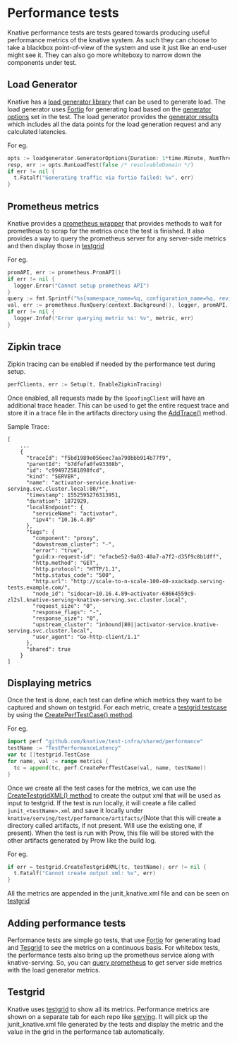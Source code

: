 # Performance tests

Knative performance tests are tests geared towards producing useful performance
metrics of the knative system. As such they can choose to take a blackbox
point-of-view of the system and use it just like an end-user might see it. They
can also go more whiteboxy to narrow down the components under test.

## Load Generator

Knative has a
[load generator library](https://github.com/knative/test-infra/tree/master/shared/loadgenerator)
that can be used to generate load. The load generator uses
[Fortio](https://fortio.org/) for generating load based on the
[generator options](https://github.com/knative/test-infra/blob/master/shared/loadgenerator/loadgenerator.go)
set in the test. The load generator provides the
[generator results](https://github.com/knative/test-infra/blob/master/shared/loadgenerator/loadgenerator.go)
which includes all the data points for the load generation request and any
calculated latencies.

For eg.

```go
opts := loadgenerator.GeneratorOptions{Duration: 1*time.Minute, NumThreads: 1}
resp, err := opts.RunLoadTest(false /* resolvableDomain */)
if err != nil {
  t.Fatalf("Generating traffic via fortio failed: %v", err)
}
```

## Prometheus metrics

Knative provides a
[prometheus wrapper](https://github.com/knative/test-infra/tree/master/shared/prometheus)
that provides methods to wait for prometheus to scrap for the metrics once the
test is finished. It also provides a way to query the prometheus server for any
server-side metrics and then display those in [testgrid](#displaying-metrics)

For eg.

```go
promAPI, err := prometheus.PromAPI()
if err != nil {
  logger.Error("Cannot setup prometheus API")
}
query := fmt.Sprintf("%s{namespace_name=%q, configuration_name=%q, revision_name=%q}", metric, test.ServingNamespace, names.Config, names.Revision)
val, err := prometheus.RunQuery(context.Background(), logger, promAPI, query)
if err != nil {
  logger.Infof("Error querying metric %s: %v", metric, err)
}
```

## Zipkin trace

Zipkin tracing can be enabled if needed by the performance test during setup.

```go
perfClients, err := Setup(t, EnableZipkinTracing)
```

Once enabled, all requests made by the `SpoofingClient` will have an additional
trace header. This can be used to get the entire request trace and store it in a
trace file in the artifacts directory using the
[AddTrace()](https://github.com/knative/serving/blob/master/test/performance/performance.go)
method.

Sample Trace:

```
[
    ...
    {
      "traceId": "f5bd1989e056eec7aa790bbb914b77f9",
      "parentId": "b7dfefa0fe93308b",
      "id": "c994972581898fcd",
      "kind": "SERVER",
      "name": "activator-service.knative-serving.svc.cluster.local:80/*",
      "timestamp": 1552595276313951,
      "duration": 1872929,
      "localEndpoint": {
        "serviceName": "activator",
        "ipv4": "10.16.4.89"
      },
      "tags": {
        "component": "proxy",
        "downstream_cluster": "-",
        "error": "true",
        "guid:x-request-id": "efacbe52-9a03-40a7-a7f2-d35f9c8b1dff",
        "http.method": "GET",
        "http.protocol": "HTTP/1.1",
        "http.status_code": "500",
        "http.url": "http://scale-to-n-scale-100-40-xxackadp.serving-tests.example.com/",
        "node_id": "sidecar~10.16.4.89~activator-68664559c9-zl2sl.knative-serving~knative-serving.svc.cluster.local",
        "request_size": "0",
        "response_flags": "-",
        "response_size": "0",
        "upstream_cluster": "inbound|80||activator-service.knative-serving.svc.cluster.local",
        "user_agent": "Go-http-client/1.1"
      },
      "shared": true
    }
]
```

## Displaying metrics

Once the test is done, each test can define which metrics they want to be
captured and shown on testgrid. For each metric, create a
[testgrid testcase](https://github.com/knative/test-infra/blob/master/shared/testgrid/testgrid.go)
by using the
[CreatePerfTestCase() method](https://github.com/knative/test-infra/blob/master/shared/performance/performance.go).

For eg.

```go
import perf "github.com/knative/test-infra/shared/performance"
testName := "TestPerformanceLatency"
var tc []testgrid.TestCase
for name, val := range metrics {
  tc = append(tc, perf.CreatePerfTestCase(val, name, testName))
}
```

Once we create all the test cases for the metrics, we can use the
[CreateTestgridXML() method](https://github.com/knative/test-infra/blob/master/shared/testgrid/testgrid.go)
to create the output xml that will be used as input to testgrid. If the test is
run locally, it will create a file called `junit_<testName>.xml` and save it
locally under `knative/serving/test/performance/artifacts/`(Note that this will
create a directory called artifacts, if not present. Will use the existing one,
if present). When the test is run with Prow, this file will be stored with the
other artifacts generated by Prow like the build log.

For eg.

```go
if err = testgrid.CreateTestgridXML(tc, testName); err != nil {
  t.Fatalf("Cannot create output xml: %v", err)
}
```

All the metrics are appended in the junit_knative.xml file and can be seen on
[testgrid](#Testgrid)

## Adding performance tests

Performance tests are simple go tests, that use [Fortio](#load-generator) for
generating load and [Tesgrid](#displaying-metrics) to see the metrics on a
continuous basis. For whitebox tests, the performance tests also bring up the
prometheus service along with knative-serving. So, you can
[query prometheus](#prometheus-metrics) to get server side metrics with the load
generator metrics.

## Testgrid

Knative uses [testgrid](https://testgrid.knative.dev) to show all its metrics.
Performance metrics are shown on a separate tab for each repo like
[serving](https://testgrid.knative.dev/knative-serving#performance). It will
pick up the junit_knative.xml file generated by the tests and display the metric
and the value in the grid in the performance tab automatically.
